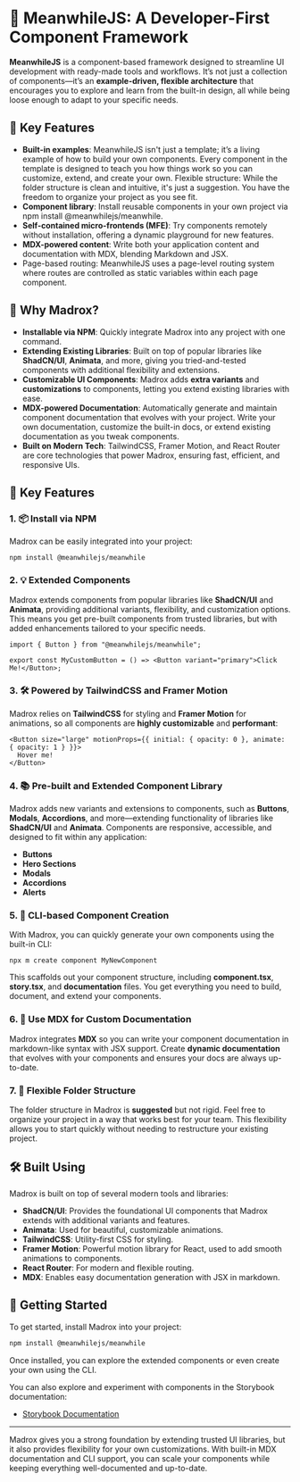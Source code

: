 # 🚀 MeanwhileJS: A Developer-First Component Framework

**MeanwhileJS** is a component-based framework designed to streamline UI development with ready-made tools and workflows. It’s not just a collection of components—it’s an **example-driven, flexible architecture** that encourages you to explore and learn from the built-in design, all while being loose enough to adapt to your specific needs.

## 🎯 Key Features

* **Built-in examples**: MeanwhileJS isn't just a template; it’s a living example of how to build your own components. Every component in the template is designed to teach you how things work so you can customize, extend, and create your own.
Flexible structure: While the folder structure is clean and intuitive, it's just a suggestion. You have the freedom to organize your project as you see fit.
* **Component library**: Install reusable components in your own project via npm install @meanwhilejs/meanwhile.
* **Self-contained micro-frontends (MFE)**: Try components remotely without installation, offering a dynamic playground for new features.
* **MDX-powered content**: Write both your application content and documentation with MDX, blending Markdown and JSX.
* Page-based routing: MeanwhileJS uses a page-level routing system where routes are controlled as static variables within each page component.

## 🎯 Why Madrox?

- **Installable via NPM**: Quickly integrate Madrox into any project with one command.
- **Extending Existing Libraries**: Built on top of popular libraries like **ShadCN/UI**, **Animata**, and more, giving you tried-and-tested components with additional flexibility and extensions.
- **Customizable UI Components**: Madrox adds **extra variants** and **customizations** to components, letting you extend existing libraries with ease.
- **MDX-powered Documentation**: Automatically generate and maintain component documentation that evolves with your project. Write your own documentation, customize the built-in docs, or extend existing documentation as you tweak components.
- **Built on Modern Tech**: TailwindCSS, Framer Motion, and React Router are core technologies that power Madrox, ensuring fast, efficient, and responsive UIs.

## 🚀 Key Features

### 1. 📦 **Install via NPM**

Madrox can be easily integrated into your project:

```
npm install @meanwhilejs/meanwhile
```

### 2. 💡 **Extended Components**

Madrox extends components from popular libraries like **ShadCN/UI** and **Animata**, providing additional variants, flexibility, and customization options. This means you get pre-built components from trusted libraries, but with added enhancements tailored to your specific needs.

```
import { Button } from "@meanwhilejs/meanwhile";

export const MyCustomButton = () => <Button variant="primary">Click Me!</Button>;
```

### 3. 🛠️ **Powered by TailwindCSS and Framer Motion**

Madrox relies on **TailwindCSS** for styling and **Framer Motion** for animations, so all components are **highly customizable** and **performant**:

```
<Button size="large" motionProps={{ initial: { opacity: 0 }, animate: { opacity: 1 } }}>
  Hover me!
</Button>
```

### 4. 📚 **Pre-built and Extended Component Library**

Madrox adds new variants and extensions to components, such as **Buttons**, **Modals**, **Accordions**, and more—extending functionality of libraries like **ShadCN/UI** and **Animata**. Components are responsive, accessible, and designed to fit within any application:

- **Buttons**
- **Hero Sections**
- **Modals**
- **Accordions**
- **Alerts**

### 5. 🔧 **CLI-based Component Creation**

With Madrox, you can quickly generate your own components using the built-in CLI:

```
npx m create component MyNewComponent
```

This scaffolds out your component structure, including **component.tsx**, **story.tsx**, and **documentation** files. You get everything you need to build, document, and extend your components.

### 6. 📄 **Use MDX for Custom Documentation**

Madrox integrates **MDX** so you can write your component documentation in markdown-like syntax with JSX support. Create **dynamic documentation** that evolves with your components and ensures your docs are always up-to-date.

### 7. 🔄 **Flexible Folder Structure**

The folder structure in Madrox is **suggested** but not rigid. Feel free to organize your project in a way that works best for your team. This flexibility allows you to start quickly without needing to restructure your existing project.

## 🛠️ Built Using

Madrox is built on top of several modern tools and libraries:

- **ShadCN/UI**: Provides the foundational UI components that Madrox extends with additional variants and features.
- **Animata**: Used for beautiful, customizable animations.
- **TailwindCSS**: Utility-first CSS for styling.
- **Framer Motion**: Powerful motion library for React, used to add smooth animations to components.
- **React Router**: For modern and flexible routing.
- **MDX**: Enables easy documentation generation with JSX in markdown.

## 🚀 Getting Started

To get started, install Madrox into your project:

```bash
npm install @meanwhilejs/meanwhile
```

Once installed, you can explore the extended components or even create your own using the CLI.

You can also explore and experiment with components in the Storybook documentation:

- [Storybook Documentation](https://meanwhile.github.io/meanwhilejs/docs/)

---

Madrox gives you a strong foundation by extending trusted UI libraries, but it also provides flexibility for your own customizations. With built-in MDX documentation and CLI support, you can scale your components while keeping everything well-documented and up-to-date.
